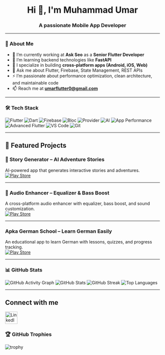<h1 align="center">Hi 👋, I'm Muhammad Umar</h1>
<h3 align="center">A passionate Mobile App Developer</h3>

---

### 🚀 About Me
- 🔭 I’m currently working at **Ask Seo** as a **Senior Flutter Developer**  
- 🌱 I’m learning backend technologies like **FastAPI**  
- 📱 I specialize in building **cross-platform apps (Android, iOS, Web)**
- 💬 Ask me about Flutter, Firebase, State Management, REST APIs
- ⚡ I’m passionate about performance optimization, clean architecture, and maintainable code 
- 📫 Reach me at **umarflutter0@gmail.com**

---

### 🛠 Tech Stack
![Flutter](https://img.shields.io/badge/-Flutter-02569B?logo=flutter&logoColor=white&style=for-the-badge)
![Dart](https://img.shields.io/badge/-Dart-0175C2?logo=dart&logoColor=white&style=for-the-badge)
![Firebase](https://img.shields.io/badge/-Firebase-FFCA28?logo=firebase&logoColor=black&style=for-the-badge)
![Bloc](https://img.shields.io/badge/-Bloc-41B883?style=for-the-badge)
![Provider](https://img.shields.io/badge/-Provider-FF6F00?style=for-the-badge)
![AI](https://img.shields.io/badge/-AI-FF1493?style=for-the-badge)
![App Performance](https://img.shields.io/badge/-App%20Performance-2E8B57?style=for-the-badge)
![Advanced Flutter](https://img.shields.io/badge/-Advanced%20Flutter-008080?style=for-the-badge)
![VS Code](https://img.shields.io/badge/-VSCode-007ACC?logo=visual-studio-code&logoColor=white&style=for-the-badge)
![Git](https://img.shields.io/badge/-Git-F05032?logo=git&logoColor=white&style=for-the-badge)

---
## 🚀 Featured Projects  

### 📖 Story Generator – AI Adventure Stories  
AI-powered app that generates interactive stories and adventures.  
[![Play Store](https://img.shields.io/badge/View%20on%20Play%20Store-414141?logo=google-play&logoColor=white)](https://play.google.com/store/apps/details?id=com.storygenerator.stories.adventure)  

---

### 🎵 Audio Enhancer – Equalizer & Bass Boost  
A cross-platform audio enhancer with equalizer, bass boost, and sound customization.  
[![Play Store](https://img.shields.io/badge/View%20on%20Play%20Store-414141?logo=google-play&logoColor=white)](https://play.google.com/store/apps/details?id=com.equalizer.audio.enhancer)  

---

### Apka German School – Learn German Easily  
An educational app to learn German with lessons, quizzes, and progress tracking.  
[![Play Store](https://img.shields.io/badge/View%20on%20Play%20Store-414141?logo=google-play&logoColor=white)](https://play.google.com/store/apps/details?id=com.apkagermanschool.apka_german_school)  

---

### 📊 GitHub Stats

![GitHub Activity Graph](https://github-readme-activity-graph.vercel.app/graph?username=umarflutter0&theme=tokyo-night)
![GitHub Stats](https://github-readme-stats.vercel.app/api?username=umarflutter0&show_icons=true&count_private=true&hide=prs&theme=radical)
![GitHub Streak](https://github-readme-streak-stats.herokuapp.com/?user=umarflutter0&theme=radical)
![Top Languages](https://github-readme-stats.vercel.app/api/top-langs/?username=umarflutter0&layout=compact&theme=tokyonight)

---

## Connect with me  
<a href="https://www.linkedin.com/in/umarwaqar0/" target="_blank">
  <img src="https://cdn.jsdelivr.net/gh/devicons/devicon/icons/linkedin/linkedin-original.svg" alt="LinkedIn" width="40" height="40"/>
</a>

### 🏆 GitHub Trophies
![trophy](https://github-profile-trophy.vercel.app/?username=umarflutter0&theme=onedark&row=1&column=6)
